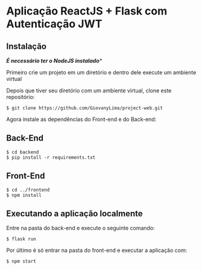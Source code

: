 # Aplicação ReactJS + Flask com Autenticação JWT

## Instalação

_**É necessário ter o NodeJS instalado***_

Primeiro crie um projeto em um diretório e dentro dele execute um ambiente virtual

Depois que tiver seu diretório com um ambiente virtual, clone este repositório:

```
$ git clone https://github.com/GiovanyLima/project-web.git
```

Agora instale as dependências do Front-end e do Back-end:

## Back-End
```
$ cd backend
$ pip install -r requirements.txt
```
## Front-End
```
$ cd ../frontend
$ npm install
```

## Executando a aplicação localmente

Entre na pasta do back-end e execute o seguinte comando:

```
$ flask run
```

Por último é só entrar na pasta do front-end e executar a aplicação com:

```
$ npm start
```
